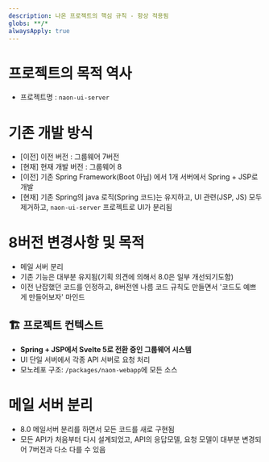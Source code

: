 ```yaml
---
description: 나온 프로젝트의 핵심 규칙 - 항상 적용됨
globs: **/*
alwaysApply: true
---
```


# 프로젝트의 목적 역사

- 프로젝트명 : `naon-ui-server`

# 기존 개발 방식

- [이전] 이전 버전 : 그룹웨어 7버전
- [현재] 현재 개발 버전 : 그룹웨어 8
- [이전] 기존 Spring Framework(Boot 아님) 에서 1개 서버에서 Spring + JSP로 개발
- [현재] 기존 Spring의 java 로직(Spring 코드)는 유지하고, UI 관련(JSP, JS) 모두 제거하고, `naon-ui-server` 프로젝트로 UI가 분리됨

# 8버전 변경사항 및 목적

- 메일 서버 분리
- 기존 기능은 대부분 유지됨(기획 의견에 의해서 8.0은 일부 개선되기도함)
- 이전 난잡했던 코드를 인정하고, 8버전엔 나름 코드 규칙도 만들면서 '코드도 예쁘게 만들어보자' 마인드

## 🏗️ 프로젝트 컨텍스트

- **Spring + JSP에서 Svelte 5로 전환 중인 그룹웨어 시스템**
- UI 단일 서버에서 각종 API 서버로 요청 처리
- 모노레포 구조: `/packages/naon-webapp`에 모든 소스

# 메일 서버 분리

- 8.0 메일서버 분리를 하면서 모든 코드를 새로 구현됨
- 모든 API가 처음부터 다시 설계되었고, API의 응답모델, 요청 모델이 대부분 변경되어 7버전과 다소 다를 수 있음
